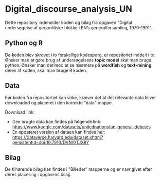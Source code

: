 # Digital_discourse_analysis_UN
Dette repository indeholder koden og bilag fra opgaven "Digital undersøgelse af geopolitiske blokke i FN’s generalforsamling, 1970-1991".

## Python og R
Da koden blev skrevet i to forskellige kodesporg, er repositoriet inddelt i to. Ønsker man at gøre brug af undersøgelsens **topic model** skal man bruge python. Ønsker man derimod at se nærmere på **wordfish** og **text-mining** delen af koden, skal man bruge R koden.

## Data
Før koden fra repositortiet kan virke, kræver det at det relevante data bliver downloaded og placeret i den korrekte "data" mappe.

Download link:
- Den brugte data kan findes på følgende link: https://www.kaggle.com/datasets/unitednations/un-general-debates
- En opdateret version af dataen kan findes her: https://dataverse.harvard.edu/dataset.xhtml?persistentId=doi:10.7910/DVN/0TJX8Y

## Bilag
De tilhørende bilag kan findes i "Billeder" mapperne og er navngivet efter deres placering i opgavens bilag.
